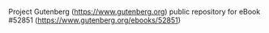 Project Gutenberg (https://www.gutenberg.org) public repository for
eBook #52851 (https://www.gutenberg.org/ebooks/52851)
